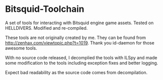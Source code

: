 # Bitsquid-Toolchain
A set of tools for interacting with Bitsquid engine game assets. Tested on HELLDIVERS. Modified and re-compiled.

These tools are not originally created by me. They can be found from http://zenhax.com/viewtopic.php?t=1019. Thank you id-daemon for those awesome tools.

With no source code released, I decomplied the tools with ILSpy and made some modification to the tools including exception fixes and better logging.

Expect bad readability as the source code comes from decompilation.
